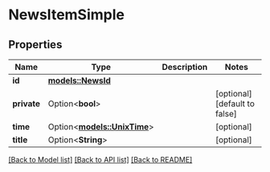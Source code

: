 # NewsItemSimple

## Properties

Name | Type | Description | Notes
------------ | ------------- | ------------- | -------------
**id** | [**models::NewsId**](NewsId.md) |  | 
**private** | Option<**bool**> |  | [optional][default to false]
**time** | Option<[**models::UnixTime**](UnixTime.md)> |  | [optional]
**title** | Option<**String**> |  | [optional]

[[Back to Model list]](../README.md#documentation-for-models) [[Back to API list]](../README.md#documentation-for-api-endpoints) [[Back to README]](../README.md)


